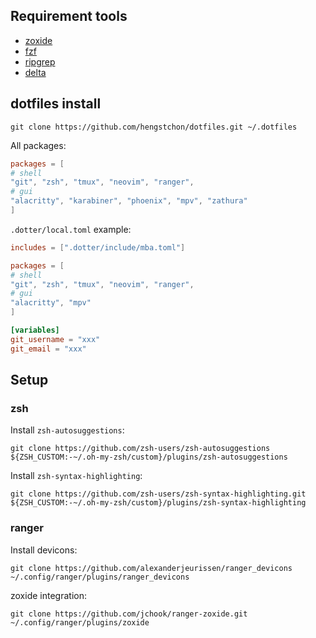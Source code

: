 ## Requirement tools

- [zoxide](https://github.com/ajeetdsouza/zoxide)
- [fzf](https://github.com/junegunn/fzf)
- [ripgrep](https://github.com/BurntSushi/ripgrep)
- [delta](https://github.com/dandavison/delta)

## dotfiles install

```shell
git clone https://github.com/hengstchon/dotfiles.git ~/.dotfiles
```

All packages:

```toml
packages = [
# shell
"git", "zsh", "tmux", "neovim", "ranger",
# gui
"alacritty", "karabiner", "phoenix", "mpv", "zathura"
]
```

`.dotter/local.toml` example:

```toml
includes = [".dotter/include/mba.toml"]

packages = [
# shell
"git", "zsh", "tmux", "neovim", "ranger",
# gui
"alacritty", "mpv"
]

[variables]
git_username = "xxx"
git_email = "xxx"
```

## Setup

### zsh

Install `zsh-autosuggestions`:

```shell
git clone https://github.com/zsh-users/zsh-autosuggestions ${ZSH_CUSTOM:-~/.oh-my-zsh/custom}/plugins/zsh-autosuggestions
```

Install `zsh-syntax-highlighting`:

```shell
git clone https://github.com/zsh-users/zsh-syntax-highlighting.git ${ZSH_CUSTOM:-~/.oh-my-zsh/custom}/plugins/zsh-syntax-highlighting
```

### ranger

Install devicons:

```shell
git clone https://github.com/alexanderjeurissen/ranger_devicons ~/.config/ranger/plugins/ranger_devicons
```

zoxide integration:

```shell
git clone https://github.com/jchook/ranger-zoxide.git ~/.config/ranger/plugins/zoxide
```
